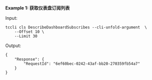 **Example 1: 获取仪表盘订阅列表**



Input: 

```
tccli cls DescribeDashboardSubscribes --cli-unfold-argument  \
    --Offset 10 \
    --Limit 30
```

Output: 
```
{
    "Response": {
        "RequestId": "6ef60bec-0242-43af-bb20-270359fb54a7"
    }
}
```

